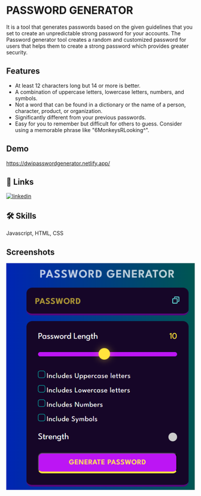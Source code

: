
# PASSWORD GENERATOR

It is a tool that generates passwords based on the given guidelines that you set to create an unpredictable strong password for your accounts. The Password generator tool creates a random and customized password for users that helps them to create a strong password which provides greater security.

## Features

- At least 12 characters long but 14 or more is better.
- A combination of uppercase letters, lowercase letters, numbers, and symbols.
- Not a word that can be found in a dictionary or the name of a person, character, product, or organization.
- Significantly different from your previous passwords.
- Easy for you to remember but difficult for others to guess. Consider using a memorable phrase like "6MonkeysRLooking^".


## Demo


https://dwipasswordgenerator.netlify.app/   
## 🔗 Links
[![linkedin](https://img.shields.io/badge/linkedin-0A66C2?style=for-the-badge&logo=linkedin&logoColor=white)](https://www.linkedin.com/in/shivakant-dwivedi-155183217/)



## 🛠 Skills
Javascript, HTML, CSS


## Screenshots

![App Screenshot](./Password%20Generator.png)








